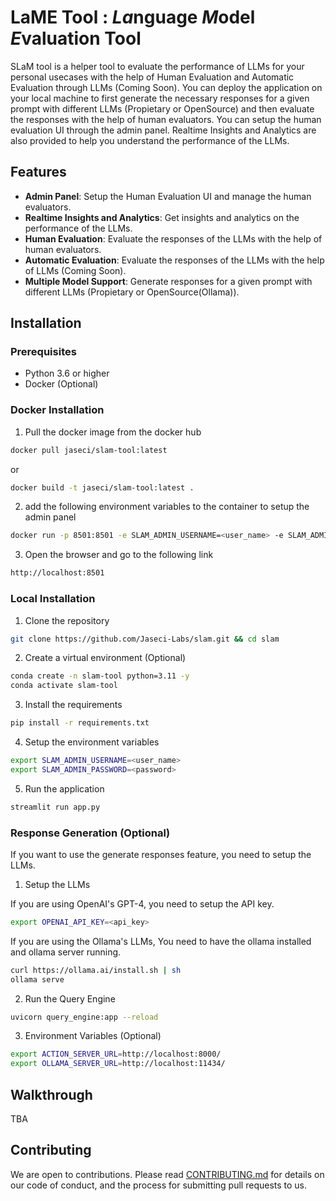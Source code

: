 # LaME Tool : *La*nguage *M*odel *E*valuation Tool

SLaM tool is a helper tool to evaluate the performance of LLMs for your personal usecases with the help of Human Evaluation and Automatic
 Evaluation through LLMs (Coming Soon). You can deploy the application on your local machine to first generate the necessary
responses for a given prompt with different LLMs (Propietary or OpenSource) and then evaluate the responses with the help of human evaluators.
 You can setup the human evaluation UI through the admin panel. Realtime Insights and Analytics are also provided to help
you understand the performance of the LLMs.

## Features

- **Admin Panel**: Setup the Human Evaluation UI and manage the human evaluators.
- **Realtime Insights and Analytics**: Get insights and analytics on the performance of the LLMs.
- **Human Evaluation**: Evaluate the responses of the LLMs with the help of human evaluators.
- **Automatic Evaluation**: Evaluate the responses of the LLMs with the help of LLMs (Coming Soon).
- **Multiple Model Support**: Generate responses for a given prompt with different LLMs (Propietary or OpenSource(Ollama)).

## Installation

### Prerequisites

- Python 3.6 or higher
- Docker (Optional)

### Docker Installation

1. Pull the docker image from the docker hub

```bash
docker pull jaseci/slam-tool:latest
```

or

```bash
docker build -t jaseci/slam-tool:latest .
```

2. add the following environment variables to the container to setup the admin panel

```bash
docker run -p 8501:8501 -e SLAM_ADMIN_USERNAME=<user_name> -e SLAM_ADMIN_PASSWORD=<password> jaseci/slam-tool:latest
```

3. Open the browser and go to the following link

```bash
http://localhost:8501
```

### Local Installation

1. Clone the repository

```bash
git clone https://github.com/Jaseci-Labs/slam.git && cd slam
```

2. Create a virtual environment (Optional)

```bash
conda create -n slam-tool python=3.11 -y
conda activate slam-tool
```

3. Install the requirements

```bash
pip install -r requirements.txt
```

4. Setup the environment variables

```bash
export SLAM_ADMIN_USERNAME=<user_name>
export SLAM_ADMIN_PASSWORD=<password>
```

5. Run the application

```bash
streamlit run app.py
```

### Response Generation (Optional)

If you want to use the generate responses feature, you need to setup the LLMs.

1. Setup the LLMs

If you are using OpenAI's GPT-4, you need to setup the API key.

```bash
export OPENAI_API_KEY=<api_key>
```

If you are using the Ollama's LLMs, You need to have the ollama installed and ollama server running.

```bash
curl https://ollama.ai/install.sh | sh
ollama serve
```

2. Run the Query Engine

```bash
uvicorn query_engine:app --reload
```

3. Environment Variables (Optional)

```bash
export ACTION_SERVER_URL=http://localhost:8000/
export OLLAMA_SERVER_URL=http://localhost:11434/
```

## Walkthrough

TBA

## Contributing

We are open to contributions. Please read [CONTRIBUTING.md](CONTRIBUTING.md) for details on our code of conduct, 
and the process for submitting pull requests to us.
